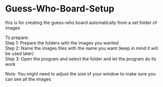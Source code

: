 # Guess-Who-Board-Setup  
this is for creating the guess-who board automatically from a set folder of images

To prepare:  
Step 1: Prepare the folders with the images you wanted  
Step 2: Name the images files with the name you want (keep in mind it will be used later)  
Step 3: Open the program and select the folder and let the program do its work  

Note: You might need to adjust the size of your window to make sure you can see all the images
